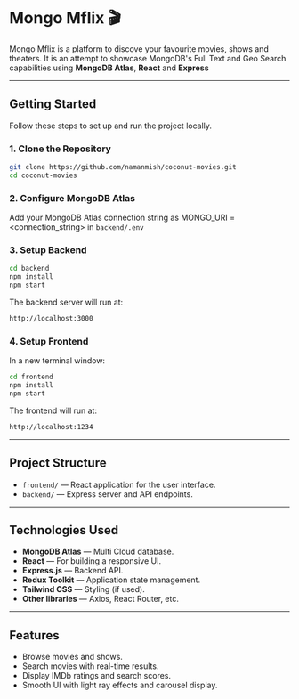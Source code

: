 # Mongo Mflix 🎬

Mongo Mflix is a platform to discove your favourite movies, shows and theaters. It is an attempt to showcase MongoDB's Full Text and Geo Search capabilities using **MongoDB Atlas**, **React** and **Express**

---

## Getting Started

Follow these steps to set up and run the project locally.

### 1. Clone the Repository
```bash
git clone https://github.com/namanmish/coconut-movies.git
cd coconut-movies
```

### 2. Configure MongoDB Atlas

Add your MongoDB Atlas connection string as MONGO_URI = <connection_string> in `backend/.env`

### 3. Setup Backend
```bash
cd backend
npm install
npm start
```
The backend server will run at:  
```bash
http://localhost:3000
```

### 4. Setup Frontend
In a new terminal window:
```bash
cd frontend
npm install
npm start
```
The frontend will run at:  
```bash
http://localhost:1234
```

---

## Project Structure

- `frontend/` — React application for the user interface.
- `backend/` — Express server and API endpoints.

---

## Technologies Used

- **MongoDB Atlas** — Multi Cloud database.
- **React** — For building a responsive UI.
- **Express.js** — Backend API.
- **Redux Toolkit** — Application state management.
- **Tailwind CSS** — Styling (if used).
- **Other libraries** — Axios, React Router, etc.

---

## Features

- Browse movies and shows.
- Search movies with real-time results.
- Display IMDb ratings and search scores.
- Smooth UI with light ray effects and carousel display.